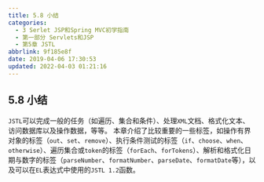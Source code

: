 ```yaml
---
title: 5.8 小结
categories: 
  - 3 Serlet JSP和Spring MVC初学指南
  - 第一部分 Servlets和JSP
  - 第5章 JSTL
abbrlink: 9f185e8f
date: 2019-04-06 17:30:53
updated: 2022-04-03 01:21:16
---
```

## 5.8 小结 ##
`JSTL`可以完成一般的任务（如遍历、集合和条件）、处理`XML`文档、格式化文本、访问数据库以及操作数据，等等。
本章介绍了比较重要的一些标签，如操作有界对象的标签（`out`、`set`、`remove`）、执行条件测试的标签（`if`、`choose`、`when`、`otherwise`）、遍历集合或`token`的标签（`forEach`、`forTokens`）、解析和格式化日期与数字的标签（`parseNumber`、`formatNumber`、`parseDate`、`formatDate`等），以及可以在`EL`表达式中使用的`JSTL 1.2`函数。

